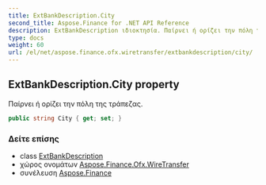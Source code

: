 ```yaml
---
title: ExtBankDescription.City
second_title: Aspose.Finance for .NET API Reference
description: ExtBankDescription ιδιοκτησία. Παίρνει ή ορίζει την πόλη της τράπεζας.
type: docs
weight: 60
url: /el/net/aspose.finance.ofx.wiretransfer/extbankdescription/city/
---
```

## ExtBankDescription.City property

Παίρνει ή ορίζει την πόλη της τράπεζας.

```csharp
public string City { get; set; }
```

### Δείτε επίσης

* class [ExtBankDescription](../)
* χώρος ονομάτων [Aspose.Finance.Ofx.WireTransfer](../../extbankdescription/)
* συνέλευση [Aspose.Finance](../../../)


